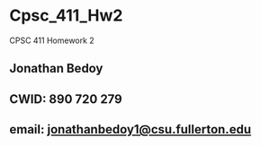 # Cpsc_411_Hw2
 CPSC 411 Homework 2

## Jonathan Bedoy
## CWID: 890 720 279
## email: jonathanbedoy1@csu.fullerton.edu
